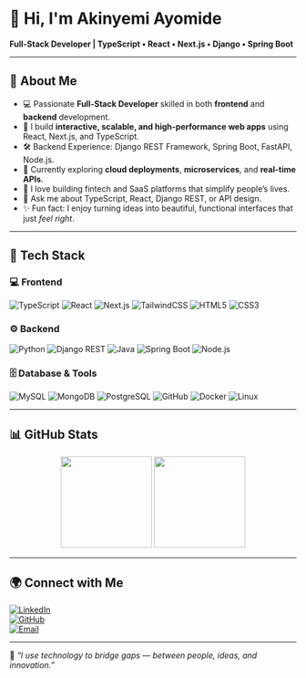 # 👋 Hi, I'm Akinyemi Ayomide  

**Full-Stack Developer | TypeScript • React • Next.js • Django • Spring Boot**  

---

## 🚀 About Me  
- 💻 Passionate **Full-Stack Developer** skilled in both **frontend** and **backend** development.  
- 🧠 I build **interactive, scalable, and high-performance web apps** using React, Next.js, and TypeScript.  
- 🛠 Backend Experience: Django REST Framework, Spring Boot, FastAPI, Node.js.  
- 🌱 Currently exploring **cloud deployments**, **microservices**, and **real-time APIs**.  
- 🎯 I love building fintech and SaaS platforms that simplify people’s lives.  
- 💬 Ask me about TypeScript, React, Django REST, or API design.  
- ✨ Fun fact: I enjoy turning ideas into beautiful, functional interfaces that just *feel right*.  

---

## 🧰 Tech Stack  

### 💻 Frontend  
![TypeScript](https://img.shields.io/badge/TypeScript-3178C6?style=for-the-badge&logo=typescript&logoColor=white)
![React](https://img.shields.io/badge/React-61DAFB?style=for-the-badge&logo=react&logoColor=black)
![Next.js](https://img.shields.io/badge/Next.js-000000?style=for-the-badge&logo=nextdotjs&logoColor=white)
![TailwindCSS](https://img.shields.io/badge/TailwindCSS-06B6D4?style=for-the-badge&logo=tailwindcss&logoColor=white)
![HTML5](https://img.shields.io/badge/HTML5-E34F26?style=for-the-badge&logo=html5&logoColor=white)
![CSS3](https://img.shields.io/badge/CSS3-1572B6?style=for-the-badge&logo=css3&logoColor=white)

### ⚙️ Backend  
![Python](https://img.shields.io/badge/Python-3776AB?style=for-the-badge&logo=python&logoColor=white)
![Django REST](https://img.shields.io/badge/Django_REST-092E20?style=for-the-badge&logo=django&logoColor=white)
![Java](https://img.shields.io/badge/Java-ED8B00?style=for-the-badge&logo=openjdk&logoColor=white)
![Spring Boot](https://img.shields.io/badge/Spring%20Boot-6DB33F?style=for-the-badge&logo=springboot&logoColor=white)
![Node.js](https://img.shields.io/badge/Node.js-339933?style=for-the-badge&logo=nodedotjs&logoColor=white)

### 🗄️ Database & Tools  
![MySQL](https://img.shields.io/badge/MySQL-005C84?style=for-the-badge&logo=mysql&logoColor=white)
![MongoDB](https://img.shields.io/badge/MongoDB-47A248?style=for-the-badge&logo=mongodb&logoColor=white)
![PostgreSQL](https://img.shields.io/badge/PostgreSQL-316192?style=for-the-badge&logo=postgresql&logoColor=white)
![GitHub](https://img.shields.io/badge/GitHub-181717?style=for-the-badge&logo=github&logoColor=white)
![Docker](https://img.shields.io/badge/Docker-2496ED?style=for-the-badge&logo=docker&logoColor=white)
![Linux](https://img.shields.io/badge/Linux-FCC624?style=for-the-badge&logo=linux&logoColor=black)

---

## 📊 GitHub Stats  

<p align="center">
  <img src="https://github-readme-stats.vercel.app/api?username=akinolablessing&show_icons=true&theme=tokyonight&hide_border=true" height="160" />
  <img src="https://streak-stats.demolab.com?user=akinolablessing&theme=tokyonight&hide_border=true" height="160" />
</p>

---

## 🌍 Connect with Me  

[![LinkedIn](https://img.shields.io/badge/LinkedIn-0077B5?style=for-the-badge&logo=linkedin&logoColor=white)](https://www.linkedin.com/in/akinola-blessing-b26a29351/)  
[![GitHub](https://img.shields.io/badge/GitHub-181717?style=for-the-badge&logo=github&logoColor=white)](https://github.com/akinolablessing)  
[![Email](https://img.shields.io/badge/Email-D14836?style=for-the-badge&logo=gmail&logoColor=white)](mailto:akinolablessing1890@gmail.com)  

---

💭 *“I use technology to bridge gaps — between people, ideas, and innovation.”*
